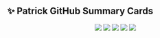 ## ✨ Patrick GitHub Summary Cards

<p align="center">
  <img src="https://raw.githubusercontent.com/Patrick7241/Patrick7241/main/profile-summary-card-output/2077/profile-details.svg" />
  <img src="https://raw.githubusercontent.com/Patrick7241/Patrick7241/main/profile-summary-card-output/2077/repos-per-language.svg" />
  <img src="https://raw.githubusercontent.com/Patrick7241/Patrick7241/main/profile-summary-card-output/2077/most-commit-language.svg" />
  <img src="https://raw.githubusercontent.com/Patrick7241/Patrick7241/main/profile-summary-card-output/2077/stats.svg" />
  <img src="https://raw.githubusercontent.com/Patrick7241/Patrick7241/main/profile-summary-card-output/2077/productive-time.svg" />
</p>
